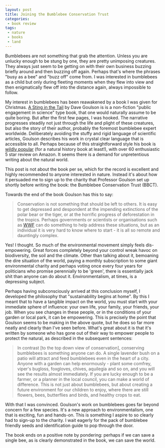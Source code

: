 ```yaml
---
layout: post
title: Joining the Bumblebee Conservation Trust
categories: 
 - book review
tags:
 - nature
 - books
 - land
---
```


Bumblebees are not something that grab the attention. 
Unless you are unlucky enough to be stung by one, they
are pretty unimposing creatures. They always just seem to
be getting on with their own business buzzing briefly around 
and then buzzing off again. Perhaps that's where the phrases 
"busy as a bee" and "buzz off" come from. I was interested in bumblebees
as a child but only during fleeting moments when they flew into view and 
then enigmatically flew off into the distance again, always impossible to follow.

My interest in bumblebees has been reawakened by a 
book I was given for Christmas. [A Sting in the Tail]() by Dave Goulson is
is a non-fiction "public engagement in science" type book, that one would naturally assume to be 
quite boring. But after the first few pages, I was hooked. The narrative progresses steadily not just
through the life and plight of these creatures, but also the story of their author, probably
the foremost bumblebee expert worldwide. Deliberately avoiding the stuffy and rigid language of 
scientific articles, Goulson describes his work in crystal clear language that is accessible to all.
Perhaps because of this straightforward style his book is [wildly popular]() (for a natural history 
book at least!), with over 60 enthusiastic 5 star review on Amazon. It seems there is a demand
for unpretentious writing about the natural world. 

This post is not about the book per se, which for the record is excellent and highly recommended
to anyone interested in nature. Instead it's about how it persuaded me to sign up to the 
charity that Professor Goulson set up shortly before writing the book: the Bumblebee Conservation
Trust (BBCT). 

<!--more-->

Towards the end of the book Goulson has this to say:

> Conservation is not something that should be left to others. 
> It is easy to get depressed and despondent at the impending extinctions
> of the polar bear or the tiger, or at the horrific progress of 
> deforestation in the tropics. Perhaps governments or scientists or 
> organisations such as [WWF]() can do something to help address 
> these situations, but as an individual it is very hard to know where to start -
> it is all so remote and dauntingly complex.

Yes! I thought. So much of the environmental movement simply feels dis-empowering.
Great forces completely beyond your control wreak havoc on biodiversity, the soil and 
the climate. Other than talking about it, bemoaning the dire situation of the world,
paying a monthly subscription to some giant environmental charity and perhaps voting once 
every four years for politicians who promise perennially to be 'green', there is essentially 
jack shit than anyone can do about it. Environmentalism, at times, is a depressing subject. 

Perhaps having subconsciously arrived at this conclusion myself, I developed the philosophy that
"sustainability begins at home". By this I meant that to have a tangible impact on the world, 
you must start with your immediate sphere of influence: your own life, your family, your friends, your job. 
When you see changes in these people, or in the conditions of your garden or local park, it can be empowering.
This is precisely the point that Goulson seems to be making in the above quote, but he does so
far more neatly and clearly than I've seen before. What's great about it is that it's written by 
someone who has gone out of their way to empower people to protect the natural, as described in 
the subsequent sentences:

> In contrast [to the top down view of conservation], conserving bumblebees is something anyone can do. 
> A single lavender bush on a patio will attract and feed bumblebees even in the heart of a city. Anyone
> with a garden can help enormously - plant some comfrey, viper's bugloss, foxgloves, chives, aquilegia and so on, and you 
> will see the results almost immediately. If you are lucky enough to be a farmer, or a planner in the local council, 
> you can make a world of difference. This is not just about bumblebees, but about creating a future environment for our children
> to enjoy, where there are still flowers, bees, butterflies and birds, and healthy crops to eat. 

With that I was convinced. Goulson's work on bumblebees goes far beyond concern for a few species. 
It's a new approach to environmentalism, one that is exciting, fun and hands-on. This is something
I aspire to so clearly had to sign-up to the charity. I wait eagerly for the pack of bumblebee friendly seeds
and identification guide to pop through the door.

The book ends on a positive note by pondering: perhaps if we can save a single bee, as is
clearly demonstrated in the book, we can save the world. 
 
